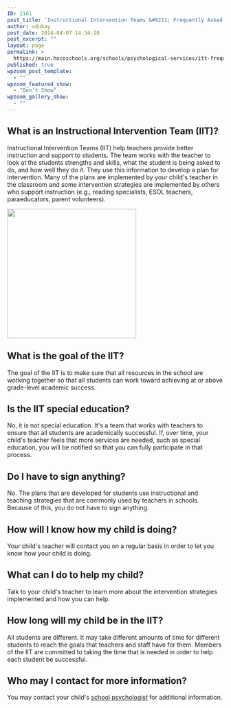 ```yaml
---
ID: 1161
post_title: 'Instructional Intervention Teams &#8211; Frequently Asked Questions'
author: vdubay
post_date: 2014-04-07 14:34:20
post_excerpt: ""
layout: page
permalink: >
  https://main.hocoschools.org/schools/psychological-services/itt-frequently-asked-questions/
published: true
wpzoom_post_template:
  - ""
wpzoom_featured_show:
  - "Don't Show"
wpzoom_gallery_show:
  - ""
---
```

<h2>What is an Instructional Intervention Team (IIT)?</h2>
<p>Instructional Intervention Teams (IIT) help teachers provide better instruction and support to students. The team works with the teacher to look at the students strengths and skills, what the student is being asked to do, and how well they do it. They use this information to develop a plan for intervention. Many of the plans are implemented by your child's teacher in the classroom and some intervention strategies are implemented by others who support instruction (e.g., reading specialists, ESOL teachers, paraeducators, parent volunteers).</p>

<img alt="" src="/f/schools/psychology/psy_pic11.jpg" width="300" height="300" />

<h2>What is the goal of the IIT?</h2>
<p>The goal of the IIT is to make sure that all resources in the school are working together so that all students can work toward achieving at or above grade-level academic success.</p>

<h2>Is the IIT special education?</h2>
<p>No, it is not special education. It's a team that works with teachers to ensure that all students are academically successful. If, over time, your child's teacher feels that more services are needed, such as special education, you will be notified so that you can fully participate in that process.</p>

<h2>Do I have to sign anything?</h2>
<p>No. The plans that are developed for students use instructional and teaching strategies that are commonly used by teachers in schools. Because of this, you do not have to sign anything.</p>

<h2>How will I know how my child is doing?</h2>
<p>Your child's teacher will contact you on a regular basis in order to let you know how your child is doing.</p>

<h2>What can I do to help my child?</h2>
<p>Talk to your child's teacher to learn more about the intervention strategies implemented and how you can help.</p>

<h2>How long will my child be in the IIT?</h2>
<p>All students are different. It may take different amounts of time for different students to reach the goals that teachers and staff have for them. Members of the IIT are committed to taking the time that is needed in order to help each student be successful.</p>

<h2>Who may I contact for more information?</h2>
<p>You may contact your child's <a href="/schools/psychological-services/staff/">school psychologist</a> for additional information.</p>